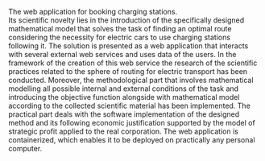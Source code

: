 The web application for booking charging stations. <br>
Its scientific novelty lies in the introduction of the specifically designed mathematical model that solves the task of finding an optimal
route considering the necessity for electric cars to use charging stations following it. The solution is presented
as a web application that interacts with several external web services and uses data of the users. In the framework of
the creation of this web service the research of the scientific practices related to the sphere of routing for electric transport
has been conducted. Moreover, the methodological part that involves mathematical modelling all possible internal and external
conditions of the task and introducing the objective function alongside with mathematical model according to the collected scientific
material has been implemented. The practical part deals with the software implementation of the designed method and its following
economic justification supported by the model of strategic profit applied to the real corporation. The web application is containerized,
which enables it to be deployed on practically any personal computer.